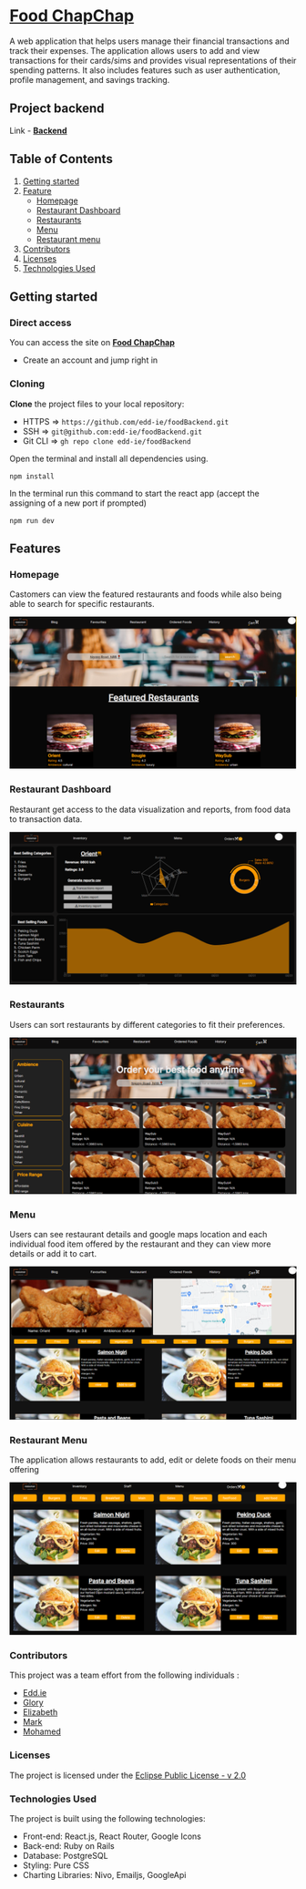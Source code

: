 # [Food ChapChap](food-chapchap.vercel.app)

A web application that helps users manage their financial transactions and track their expenses. The application allows users to add and view transactions for their cards/sims and provides visual representations of their spending patterns. It also includes features such as user authentication, profile management, and savings tracking.

## Project backend

Link - **[Backend](https://github.com/edd-ie/foodBackend)**

## Table of Contents

1. [Getting started](#Getting-started)
2. [Feature](#feature)
   - [Homepage](#card_sim)
   - [Restaurant Dashboard](#categorization)
   - [Restaurants](#visual)
   - [Menu](#prof)
   - [Restaurant menu](#save)
3. [Contributors](#contributors)
4. [Licenses](#license)
5. [Technologies Used](#tech)

## <a id="Getting-started">Getting started</a>

### Direct access

You can access the site on **[Food ChapChap](food-chapchap.vercel.app)**

- Create an account and jump right in

### Cloning

**Clone** the project files to your local repository:

- HTTPS => `https://github.com/edd-ie/foodBackend.git`
- SSH => `git@github.com:edd-ie/foodBackend.git`
- Git CLI => `gh repo clone edd-ie/foodBackend`

Open the terminal and install all dependencies using.

```
npm install
```

In the terminal run this command to start the react app (accept the assigning of a new port if prompted)

```
npm run dev
```

## <a id="feature">Features</a>

### <a id="card_sim">Homepage</a>

Castomers can view the featured restaurants and foods while also being able to search for specific restaurants.

![Alt text](./src/assets/homepage.png)

### <a id="categorization">Restaurant Dashboard</a>

Restaurant get access to the data visualization and reports, from food data to transaction data.

![Alt text](./src/assets/dashboard.png)

### <a id="visual">Restaurants</a>

Users can sort restaurants by different categories to fit their preferences.

![Alt text](./src/assets/restaurants.png)

### <a id="prof">Menu</a>

Users can see restaurant details and google maps location and each individual food item offered by the restaurant and they can view more details or add it to cart.

![Alt text](./src/assets/menus.png)

### <a id="save">Restaurant Menu</a>

The application allows restaurants to add, edit or delete foods on their menu offering

![Alt text](./src/assets/dishes.png)

### <a id="contributors">Contributors</a>

This project was a team effort from the following individuals :

- [Edd.ie](https://github.com/edd-ie)
- [Glory](https://github.com/Nkathaglow)
- [Elizabeth]("https://github.com/elizabethkerubo02")
- [Mark]("https://github.com/markchweya")
- [Mohamed]("https://github.com/mohasalanka")

### <a id="license">Licenses</a>

The project is licensed under the [Eclipse Public License - v 2.0](./LICENSE)

### <a id="tech">Technologies Used</a>

The project is built using the following technologies:

- Front-end: React.js, React Router, Google Icons
- Back-end: Ruby on Rails
- Database: PostgreSQL
- Styling: Pure CSS
- Charting Libraries: Nivo, Emailjs, GoogleApi
